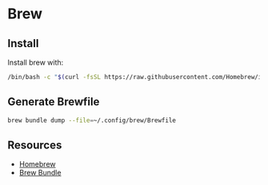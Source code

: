 # Brew

## Install

Install brew with:
```bash
/bin/bash -c "$(curl -fsSL https://raw.githubusercontent.com/Homebrew/install/HEAD/install.sh)"
```

## Generate Brewfile

```bash
brew bundle dump --file=~/.config/brew/Brewfile
```

## Resources

- [Homebrew](https://brew.sh/)
- [Brew Bundle](https://gist.github.com/ChristopherA/a579274536aab36ea9966f301ff14f3f)


